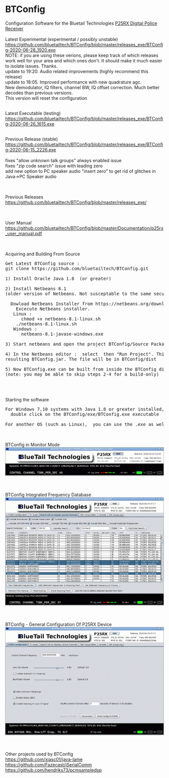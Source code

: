 
# BTConfig
Configuration Software for the Bluetail Technologies <a href="https://bluetailtechnologies.com/products/p25rx-digital-police-receiver"> P25RX Digital Police Receiver </a> 
<BR><BR>Latest Experimental (experimental / possibly unstable)
https://github.com/bluetailtech/BTConfig/blob/master/releases_exe/BTConfig-2020-06-28_1920.exe
<BR>NOTE: if you are using these verions, please keep track of which releases work well for your area and which ones don't.  It should make it much easier to isolate issues. Thanks.
<BR>update to 19:20.  Audio related improvements  (highly recommend this release)
<BR>update to 18:05.  Improved performance with new quadrature agc.
<BR>New demodulator, IQ filters, channel BW, IQ offset correction.  Much better decodes than previous versions.
<BR>This version will reset the configuration

<BR>Latest Executable (testing)
https://github.com/bluetailtech/BTConfig/blob/master/releases_exe/BTConfig-2020-06-26_1615.exe


<BR>Previous Release (stable)  
https://github.com/bluetailtech/BTConfig/blob/master/releases_exe/BTConfig-2020-06-15_2226.exe  
<BR>fixes "allow unknown talk groups" always enabled issue
<BR>fixes "zip code search" issue with leading zero
<BR>add new option to PC speaker audio "insert zero" to get rid of glitches in Java->PC Speaker audio
  
<BR><BR>Previous Releases
https://github.com/bluetailtech/BTConfig/blob/master/releases_exe/
  
<BR><BR>User Manual
https://github.com/bluetailtech/BTConfig/blob/master/Documentation/p25rx_user_manual.pdf


<BR><BR>Acquiring and Building From Source
<PRE>
Get Latest BTConfig source :
git clone https://github.com/bluetailtech/BTConfig.git

1) Install Oracle Java 1.8  (or greater)

2) Install Netbeans 8.1   
(older version of Netbeans. Not susceptable to the same security issues that some newer versions are )
  
  Dowload Netbeans Installer from https://netbeans.org/downloads/old/8.1/
    Excecute Netbeans installer.
   Linux :
      chmod +x netbeans-8.1-linux.sh
    ./netbeans-8.1-linux.sh
   Windows :
      netbeans-8.1-javase-windows.exe

3) Start netbeans and open the project BTConfig/Source Packages/btconfig/BTFrame.java

4) In the Netbeans editor :  select <Run> then "Run Project". This will build and execute the 
resulting BTConfig.jar. The file will be in BTConfig/dist

5) Now BTConfig.exe can be built from inside the BTConfig directory with 'sh build.sh' or 'ant exe' 
(note: you may be able to skip steps 2-4 for a build-only)

</PRE>
<BR><BR>
Starting the software
<PRE>
For Windows 7,10 systems with Java 1.8 or greater installed,  
  double click on the BTConfig/exe/BTConfig.exe executable
  
For another OS (such as Linux),  you can use the .exe as well.  Start with 'java -jar BTConfig.exe'
</PRE>
    
<BR><BR>BTConfig in Monitor Mode  
<img src="https://raw.githubusercontent.com/bluetailtech/BTConfig/master/images/ss1.png">

<BR><BR>BTConfig Integrated Frequency Database
<img src="https://raw.githubusercontent.com/bluetailtech/BTConfig/master/images/ss4.png">
  
<BR><BR>BTConfig - General Configuration Of P25RX Device
<img src="https://raw.githubusercontent.com/bluetailtech/BTConfig/master/images/ss2.png">
  
 <BR><BR>
Other projects used by BTConfig
<BR>
https://github.com/xiasc01/java-lame
<BR>
https://github.com/Fazecast/jSerialComm
<BR>
https://github.com/hendriks73/pcmsampledsp
